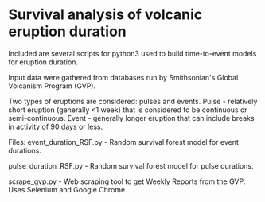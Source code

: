 # Survival analysis of volcanic eruption duration

Included are several scripts for python3 used to build time-to-event models for eruption duration.

Input data were gathered from databases run by Smithsonian's Global Volcanism Program (GVP).

Two types of eruptions are considered: pulses and events.
Pulse - relatively short eruption (generally <1 week) that is considered to be continuous or semi-continuous.
Event - generally longer eruption that can include breaks in activity of 90 days or less.

Files:
event_duration_RSF.py - Random survival forest model for event durations.

pulse_duration_RSF.py - Random survival forest model for pulse durations.

scrape_gvp.py - Web scraping tool to get Weekly Reports from the GVP. Uses Selenium and Google Chrome.
